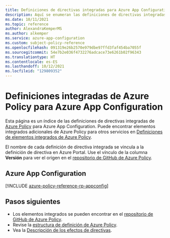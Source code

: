```yaml
---
title: Definiciones de directivas integradas para Azure App Configuration
description: Aquí se enumeran las definiciones de directivas integradas de Azure Policy para Azure App Configuration. Estas definiciones de directivas integradas proporcionan enfoques comunes para administrar los recursos de Azure.
ms.date: 10/11/2021
ms.topic: reference
author: AlexandraKemperMS
ms.author: alkemper
ms.service: azure-app-configuration
ms.custom: subject-policy-reference
ms.openlocfilehash: 091319e26b2570e979dbe97ffd3faf454ba7055f
ms.sourcegitcommit: 54e7b2e036f4732276adcace73e6261b02f96343
ms.translationtype: HT
ms.contentlocale: es-ES
ms.lasthandoff: 10/12/2021
ms.locfileid: "129809352"
---
```

# <a name="azure-policy-built-in-definitions-for-azure-app-configuration"></a>Definiciones integradas de Azure Policy para Azure App Configuration

Esta página es un índice de las definiciones de directivas integradas de [Azure Policy](../governance/policy/overview.md) para Azure App Configuration. Puede encontrar elementos integrados adicionales de Azure Policy para otros servicios en [Definiciones de elementos integrados de Azure Policy](../governance/policy/samples/built-in-policies.md).

El nombre de cada definición de directiva integrada se vincula a la definición de directiva en Azure Portal. Use el vínculo de la columna **Versión** para ver el origen en el [repositorio de GitHub de Azure Policy](https://github.com/Azure/azure-policy).

## <a name="azure-app-configuration"></a>Azure App Configuration

[!INCLUDE [azure-policy-reference-rp-appconfig](../../includes/policy/reference/byrp/microsoft.appconfiguration.md)]

## <a name="next-steps"></a>Pasos siguientes

- Los elementos integrados se pueden encontrar en el [repositorio de GitHub de Azure Policy](https://github.com/Azure/azure-policy).
- Revise la [estructura de definición de Azure Policy](../governance/policy/concepts/definition-structure.md).
- Vea la [Descripción de los efectos de directivas](../governance/policy/concepts/effects.md).
